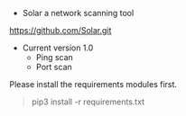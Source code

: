 * Solar a network scanning tool

https://github.com/Solar.git

* Current version 1.0
    - Ping scan
    - Port scan 

Please install the requirements modules first.

> pip3 install -r requirements.txt
